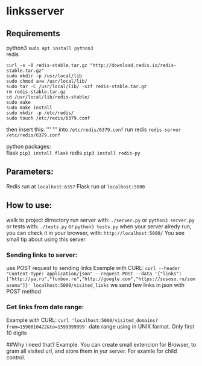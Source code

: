 # linksserver  
## Requirements  

python3 `sudo apt install python3`  
redis
```
curl -s -0 redis-stable.tar.gz "http://download.redis.io/redis-stable.tar.gz"
sudo mkdir -p /usr/local/lib
sudo chmod a+w /usr/local/lib/
sudo tar -C /usr/local/lib/ -xzf redis-stable.tar.gz
rm redis-stable.tar.gz
cd /usr/local/lib/redis-stable/
sudo make
sudo make install
sudo mkdir -p /etc/redis/
sudo touch /etc/redis/6379.conf
```  
then insert this:
'''
'''
into `/etc/redis/6379.conf`
run redis `redis-server /etc/redis/6379.conf`

python packages:  
flask `pip3 install flask`
redis `pip3 install redis-py`

## Parameters:
Redis run at `localhost:6357`
Flask run at `localhost:5000`
## How to use:
walk to project dirrectory
run server with:
`./server.py` or `python3 server.py`
or tests with:
`./tests.py` or `python3 tests.py`
when your server alredy run, you can check it in your browser, with:
`http://localhost:5000/`
You see small tip about using this server
### Sending links to server:
use POST request to sending links
Exemple with CURL:
`curl --header "Content-Type: application/json" --request POST --data '{"links":["http://ya.ru","funbox.ru","http://google.com","https://sososo.ru/somasoma"]}' localhost:5000/visited_links`
we send few links in json with POST method
### Get links from date range:
Example with CURL:
`curl 'localhost:5000/visited_domains?from=1590010422&to=1599999999'`
date range using in UNIX format. Only first 10 digits

##Why i need that?
Example. You can create small extencion for Browser, to gram all visited url, and store them in yur server. For examle for child control.

